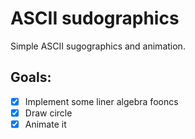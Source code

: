 # ASCII sudographics

Simple ASCII sugographics and animation.


## Goals:

- [x] Implement some liner algebra fooncs
- [x] Draw circle
- [x] Animate it
